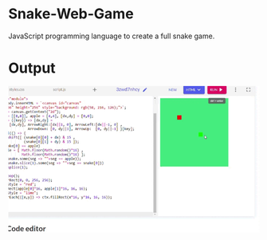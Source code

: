 # Snake-Web-Game
JavaScript programming language to create a full snake game.
# Output
![Output](Snake-game.gif)

